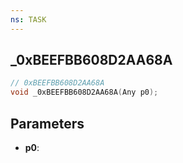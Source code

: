 ```yaml
---
ns: TASK
---
```

## _0xBEEFBB608D2AA68A

```c
// 0xBEEFBB608D2AA68A
void _0xBEEFBB608D2AA68A(Any p0);
```

## Parameters
* **p0**:
